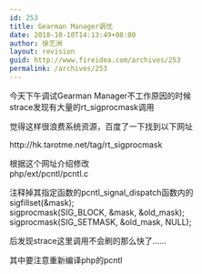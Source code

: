 ```yaml
---
id: 253
title: Gearman Manager调优
date: 2018-10-10T14:13:49+08:00
author: 徐艺洲
layout: revision
guid: http://www.fireidea.com/archives/253
permalink: /archives/253
---
```

<div id="sina_keyword_ad_area2" class="articalContent   ">
  今天下午调试Gearman Manager不工作原因的时候<br />strace发现有大量的rt_sigprocmask调用</p> 
  
  <p>
    觉得这样很浪费系统资源，百度了一下找到以下网址
  </p>
  
  <p>
    http://hk.tarotme.net/tag/rt_sigprocmask
  </p>
  
  <p>
    根据这个网址介绍修改<br />php/ext/pcntl/pcntl.c
  </p>
  
  <p>
    注释掉其指定函数的pcntl_signal_dispatch函数内的<br />sigfillset(&mask);<br />sigprocmask(SIG_BLOCK, &mask, &old_mask);<br />sigprocmask(SIG_SETMASK, &old_mask, NULL);
  </p>
  
  <p>
    后发现strace这里调用不会刷的那么快了……
  </p>
  
  <p>
    其中要注意重新编译php的pcntl
  </p>